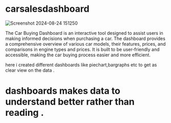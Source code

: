 # carsalesdashboard
![Screenshot 2024-08-24 151250](https://github.com/user-attachments/assets/9541b891-bdbe-4b53-b004-7811562cde7d)

The Car Buying Dashboard is an interactive tool designed to assist users in making informed decisions when purchasing a car. The dashboard provides a comprehensive overview of various car models, their features, prices, and comparisons in engine types and prices. It is built to be user-friendly and accessible, making the car buying process easier and more efficient.

here i created different dashboards like piechart,bargraphs etc to get as clear view on the data .
# dashboards makes data to understand better rather than reading .
